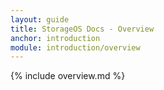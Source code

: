 ```yaml
---
layout: guide
title: StorageOS Docs - Overview
anchor: introduction
module: introduction/overview
---
```


{% include overview.md %}
